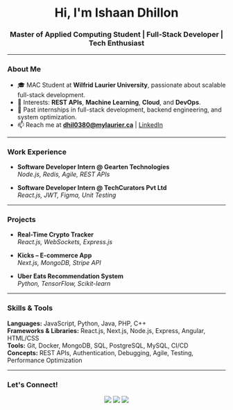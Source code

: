<h1 align="center">Hi, I'm Ishaan Dhillon</h1>
<h3 align="center">Master of Applied Computing Student | Full-Stack Developer | Tech Enthusiast</h3>

---

### About Me
- 🎓 MAC Student at **Wilfrid Laurier University**, passionate about scalable full-stack development.
- 🔬 Interests: **REST APIs**, **Machine Learning**, **Cloud**, and **DevOps**.
- 💼 Past internships in full-stack development, backend engineering, and system optimization.
- 📫 Reach me at **dhil0380@mylaurier.ca** | [LinkedIn](https://www.linkedin.com/in/ishaan-dhillon-080182235/)

---

### Work Experience

- **Software Developer Intern @ Gearten Technologies**  
  *Node.js, Redis, Agile, REST APIs*

- **Software Developer Intern @ TechCurators Pvt Ltd**  
  *React.js, JWT, Figma, Unit Testing*

---

### Projects

- **Real-Time Crypto Tracker**  
  *React.js, WebSockets, Express.js*

- **Kicks – E-commerce App**  
  *Next.js, MongoDB, Stripe API*

- **Uber Eats Recommendation System**  
  *Python, TensorFlow, Scikit-learn*

---

### Skills & Tools

**Languages:** JavaScript, Python, Java, PHP, C++  
**Frameworks & Libraries:** React.js, Next.js, Node.js, Express, Angular, HTML/CSS  
**Tools:** Git, Docker, MongoDB, SQL, PostgreSQL, MySQL, CI/CD  
**Concepts:** REST APIs, Authentication, Debugging, Agile, Testing, Performance Optimization

---

### Let's Connect!

<p align="center">
  <a href="mailto:dhil0380@mylaurier.ca"><img src="https://img.shields.io/badge/Email-Dhil0380@mylaurier.ca-D14836?style=for-the-badge&logo=gmail&logoColor=white"/></a>
  <a href="https://www.linkedin.com/in/ishaan-dhillon-080182235/"><img src="https://img.shields.io/badge/LinkedIn-Profile-blue?style=for-the-badge&logo=linkedin"/></a>
  <a href="https://github.com/amateurandroid"><img src="https://img.shields.io/badge/GitHub-amateurandroid-black?style=for-the-badge&logo=github"/></a>
</p>
